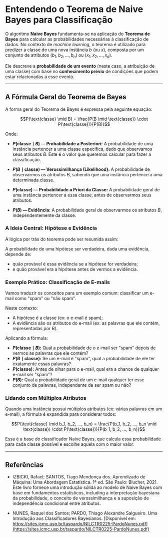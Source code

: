 # Entendendo o Teorema de Naive Bayes para Classificação

O algoritmo **Naive Bayes** fundamenta-se na aplicação do **Teorema de Bayes** para calcular as probabilidades necessárias à classificação de dados. No contexto de *machine learning*, o teorema é utilizado para predizer a classe de uma nova instância $b$ (ou $x$), composta por um conjunto de atributos $(b_1, b_2, ..., b_n)$ ou $(x_1, x_2, ..., x_d)$.

Ele descreve a **probabilidade de um evento** (neste caso, a atribuição de uma classe) com base no **conhecimento prévio** de condições que podem estar relacionadas a esse evento.

---

## A Fórmula Geral do Teorema de Bayes

A forma geral do Teorema de Bayes é expressa pela seguinte equação:

```math
P(\text{classe} \mid B) = \frac{P(B \mid \text{classe}) \cdot P(\text{classe})}{P(B)}
```
Onde:

* **$P(\text{classe} \mid B)$ — Probabilidade a Posteriori:** A probabilidade de uma instância pertencer a uma classe específica, dado que observamos seus atributos $B$. Este é o valor que queremos calcular para fazer a classificação.

* **$P(B \mid \text{classe})$ — Verossimilhança (Likelihood):** A probabilidade de observarmos os atributos $B$, sabendo que uma instância pertence a uma determinada classe.

* **$P(\text{classe})$ — Probabilidade a Priori da Classe:** A probabilidade geral de uma instância pertencer a essa classe, antes de observarmos seus atributos.

* **$P(B)$ — Evidência:** A probabilidade geral de observarmos os atributos $B$, independentemente da classe.

### A Ideia Central: Hipótese e Evidência
A lógica por trás do teorema pode ser resumida assim:

A probabilidade de uma hipótese ser verdadeira, dada uma evidência, depende de:

* quão provável é essa evidência se a hipótese for verdadeira;
* e quão provável era a hipótese antes de vermos a evidência.

### Exemplo Prático: Classificação de E-mails
Vamos traduzir os conceitos para um exemplo comum: classificar um e-mail como "spam" ou "não spam".

Neste contexto:
* A hipótese é a classe (ex: o e-mail é spam);
* A evidência são os atributos do e-mail (ex: as palavras que ele contém, representadas por $B$).

Aplicando a fórmula:
* **$P(\text{classe} \mid B)$:** Qual a probabilidade de o e-mail ser "spam" depois de vermos as palavras que ele contém?
* **$P(B \mid \text{classe})$:** Se um e-mail é "spam", qual a probabilidade de ele ter exatamente essas palavras?
* **$P(\text{classe})$:** Antes de olhar para o e-mail, qual era a chance de qualquer e-mail ser "spam"?
* **$P(B)$:** Qual a probabilidade geral de um e-mail qualquer ter esse conjunto de palavras, independente de ser spam ou não?

### Lidando com Múltiplos Atributos
Quando uma instância possui múltiplos atributos (ex: várias palavras em um e-mail), a fórmula é expandida para considerar todos:

$$P(\text{classe} \mid b_1, b_2, ..., b_n) = \frac{P(b_1, b_2, ..., b_n \mid \text{classe}) \cdot P(\text{classe})}{P(b_1, b_2, ..., b_n)}$$

Essa é a base do classificador Naive Bayes, que calcula essa probabilidade para cada classe possível e escolhe aquela com o maior valor.

---

## Referências
* IZBICKI, Rafael; SANTOS, Tiago Mendonça dos. Aprendizado de Máquina: Uma Abordagem Estatística. 1ª ed. São Paulo: Blucher, 2021.
Este livro fornece uma introdução sólida ao modelo de Naive Bayes com base em fundamentos estatísticos, including a interpretação bayesiana da probabilidade, o conceito de verossimilhança e a suposição de independência condicional entre atributos.

* NUNES, Raquel dos Santos; PARDO, Thiago Alexandre Salgueiro. Uma Introdução aos Classificadores Bayesianos.
[Disponível em: https://sites.icmc.usp.br/taspardo/NILCTR0225-PardoNunes.pdf](https://sites.icmc.usp.br/taspardo/NILCTR0225-PardoNunes.pdf)
